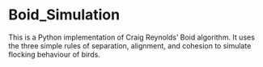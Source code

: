 # Boid_Simulation

This is a Python implementation of Craig Reynolds’ Boid algorithm. 
It uses the three simple rules of separation, alignment, and cohesion to simulate flocking behaviour of birds.
